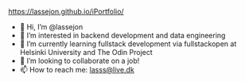 https://lassejon.github.io/iPortfolio/


- 👋 Hi, I’m @lassejon
- 👀 I’m interested in backend development and data engineering
- 🌱 I’m currently learning fullstack development via fullstackopen at Helsinki University and The Odin Project
- 💞️ I’m looking to collaborate on a job!
- 📫 How to reach me: lasss@live.dk

<!---
lassejon/lassejon is a ✨ special ✨ repository because its `README.md` (this file) appears on your GitHub profile.
You can click the Preview link to take a look at your changes.
--->
